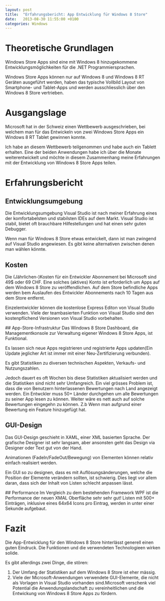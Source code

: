 ```yaml
---
layout: post
title:  "Erfahrungsbericht: App Entwicklung für Windows 8 Store"
date:   2013-08-30 11:55:00 +0100
categories: Windows
---
```

# Theoretische Grundlagen
Windows Store Apps sind eine mit Windows 8 hinzugekommene Entwicklungsmöglichkeiten für die .NET Programmiersprachen.

Windows Store Apps können nur auf Windows 8 und Windows 8 RT Geräten ausgeführt werden, haben das typische Vollbild Layout von Smartphone- und Tablet-Apps und werden ausschliesslich über den Windows 8 Store vertrieben.

# Ausgangslage
Microsoft hat in der Schweiz einen Wettbewerb ausgeschrieben, bei welchem man für das Entwickeln von zwei Windows Store Apps ein Windows 8 RT Tablet gewinnen konnte.

Ich habe an diesem Wettbewerb teilgenommen und habe auch ein Tablett erhalten. Eine der beiden Anwendungen habe ich über die Monate weiterentwickelt und möchte in diesem Zusammenhang meine Erfahrungen mit der Entwicklung von Windows 8 Store Apps teilen.

# Erfahrungsbericht

## Entwicklungsumgebung

Die Entwicklungsumgebung Visual Studio ist nach meiner Erfahrung eines der komfortabelsten und stabilsten IDEs auf dem Markt. Visual Studio ist stabil, bietet oft brauchbare Hilfestellungen und hat einen sehr guten Debugger.

Wenn man für Windows 8 Store etwas entwickelt, dann ist man zwingend auf Visual Studio angewiesen. Es gibt keine alternativen zwischen denen man wählen könnte.

## Kosten
Die (Jährlichen-)Kosten für ein Entwickler Abonnement bei Microsoft sind 49$ oder 69 CHF. Eine solches (aktives) Konto ist erforderlich um Apps auf dem Windows 8 Store zu veröffendlichen. Auf dem Store befindliche Apps werden bem Auslaufen des Entwickler Abonnements nach 10 Tagen aus dem Store entfernt.

Einzelentwickler können die kostenlose Express Editon von Visual Studio verwenden. Viele der teambasierten Funktion von Visual Studio sind den kostenpflichend Versionen von Visual Studio vorbehalten.

## App-Store-Infrastruktur
Das Windows 8 Store Dashboard, die Managementkonsole zur Verwaltung eigener Windows 8 Store Apps, ist Funktional.

Es lassen sich neue Apps registrieren und registrierte Apps updaten(Ein Update jeglicher Art ist immer mit einer Neu-Zertifizierung verbunden).

Es gibt Statistiken zu diversen technischen Aspekten, Verkaufs- und Nutzungszahlen.

Jedoch dauert es oft Wochen bis diese Statistiken aktualisiert werden und die Statistiken sind nicht sehr Umfangreich.
Ein viel grösses Problem ist, dass die von Benutzern hinterlassenen Bewertungen nach Land angezeigt werden. Ein Entwckler muss 50+ Länder durchgehen um alle Bewertungen zu seiner App lesen zu können.
Weiter wäre es nett auch auf solche Bewertungen eingegehn zu können. Z.b Wenn man aufgrund einer Bewertung ein Feature hinzugefügt hat.

## GUI-Design
Das GUI-Design geschieht in XAML, einer XML basierten Sprache. Der grafische Designer ist sehr langsam, aber ansonsten geht das Design via Designer oder Text gut von der Hand.

Animationen (FadeIn/FadeOut/Bewegung) von Elementen können relativ einfach realisiert werden.

Ein GUI so zu designen, dass es mit Auflösungsänderungen, welche die Position der Elemente verändern sollten, ist schwierig. Dies liegt vor allem daran, dass sich der Inhalt von Listen schlecht anpassen lässt.

## Performance
Im Vergleich zu dem bestehenden Framework WPF ist die Performance der neuen XMAL Oberfläche sehr sehr gut! Listen mit 500+ Einträgen, inklusive eines 64x64 Icons pro Eintrag, werden in unter einer Sekunde aufgebaut.

# Fazit
Die App-Entwicklung für den Windows 8 Store hinterlässt generell einen guten Eindruck. Die Funktionen und die verwendeten Technologieen wirken solide.

Es gibt allerdings zwei Dinge, die stören:

1. Der Umfang der Statistiken auf dem Windows 8 Store ist eher mässig.
1. Viele der Microsoft-Anwendungen verwendete GUI-Elemente, die nicht als Vorlagen in Visual Studio vorhanden sind.Microsoft verschenk viel Potential die Anwendungslandschaft zu vereinheitlichen und die Entwickung von Windows 8 Store Apps zu fördern.
